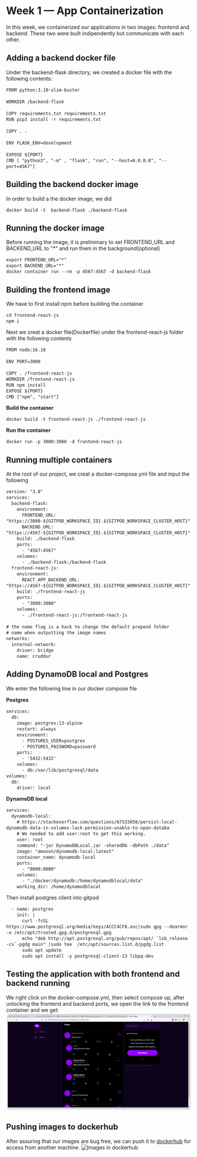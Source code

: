 # Week 1 — App Containerization
In this week, we containerized our applications in two images: frontend and backend. These two were built indipendently but communicate with each other.

## Adding a backend docker file
Under the backend-flask directory, we created a docker file with the following contents:
```
FROM python:3.10-slim-buster

WORKDIR /backend-flask

COPY requirements.txt requirements.txt
RUN pip3 install -r requirements.txt

COPY . .

ENV FLASK_ENV=development

EXPOSE ${PORT}
CMD [ "python3", "-m" , "flask", "run", "--host=0.0.0.0", "--port=4567"]

```
## Building the backend docker image
In order to build a the docker image, we did
```
docker build -t  backend-flask ./backend-flask
```
## Running the docker image
Before running the image, it is preliminary to set FRONTEND_URL and BACKEND_URL to "*" and run them in the background(optional)
```
export FRONTEND_URL="*"
export BACKEND_URL="*"
docker container run --rm -p 4567:4567 -d backend-flask
```
## Building the frontend image
We have to first install npm before building the container
```
cd frontend-react-js
npm i
```
Next we creat a docker file(Dockerfile) under the frontend-react-js folder with the following contents
```
FROM node:16.18

ENV PORT=3000

COPY . /frontend-react-js
WORKDIR /frontend-react-js
RUN npm install
EXPOSE ${PORT}
CMD ["npm", "start"]
```
**Build the container**
```
docker build -t frontend-react-js ./frontend-react-js
```
**Run the container**
```
docker run -p 3000:3000 -d frontend-react-js
```

## Running multiple containers
At the root of our project, we creat a docker-compose.yml file and input the following
```
version: "3.8"
services:
  backend-flask:
    environment:
      FRONTEND_URL: "https://3000-${GITPOD_WORKSPACE_ID}.${GITPOD_WORKSPACE_CLUSTER_HOST}"
      BACKEND_URL: "https://4567-${GITPOD_WORKSPACE_ID}.${GITPOD_WORKSPACE_CLUSTER_HOST}"
    build: ./backend-flask
    ports:
      - "4567:4567"
    volumes:
      - ./backend-flask:/backend-flask
  frontend-react-js:
    environment:
      REACT_APP_BACKEND_URL: "https://4567-${GITPOD_WORKSPACE_ID}.${GITPOD_WORKSPACE_CLUSTER_HOST}"
    build: ./frontend-react-js
    ports:
      - "3000:3000"
    volumes:
      - ./frontend-react-js:/frontend-react-js

# the name flag is a hack to change the default prepend folder
# name when outputting the image names
networks: 
  internal-network:
    driver: bridge
    name: cruddur
```

## Adding DynamoDB local and Postgres
We enter the following line in our docker compose file

**Postgres**
```
services:
  db:
    image: postgres:13-alpine
    restart: always
    environment:
      - POSTGRES_USER=postgres
      - POSTGRES_PASSWORD=password
    ports:
      - '5432:5432'
    volumes: 
      - db:/var/lib/postgresql/data
volumes:
  db:
    driver: local
```

**DynamoDB local**
```
services:
  dynamodb-local:
    # https://stackoverflow.com/questions/67533058/persist-local-dynamodb-data-in-volumes-lack-permission-unable-to-open-databa
    # We needed to add user:root to get this working.
    user: root
    command: "-jar DynamoDBLocal.jar -sharedDb -dbPath ./data"
    image: "amazon/dynamodb-local:latest"
    container_name: dynamodb-local
    ports:
      - "8000:8000"
    volumes:
      - "./docker/dynamodb:/home/dynamodblocal/data"
    working_dir: /home/dynamodblocal
```
Then install postgres client into gitpod
```
  - name: postgres
    init: |
      curl -fsSL https://www.postgresql.org/media/keys/ACCC4CF8.asc|sudo gpg --dearmor -o /etc/apt/trusted.gpg.d/postgresql.gpg
      echo "deb http://apt.postgresql.org/pub/repos/apt/ `lsb_release -cs`-pgdg main" |sudo tee  /etc/apt/sources.list.d/pgdg.list
      sudo apt update
      sudo apt install -y postgresql-client-13 libpq-dev
```
## Testing the application with both frontend and backend running
We right click on the docker-compose.yml, then select compose up, after unlocking the frontend and backend ports, we open the link to the frontend container and we get: 
![Running Cruddur App](https://github.com/Ndzenyuy/aws-bootcamp-cruddur-2023/blob/main/images/w1-running-the-app.png)

## Pushing images to dockerhub
After assuring that our images are bug free, we can push it to [dockerhub](https://hub.docker.com/) for access from another machine.
![Images in dockerhub]()
